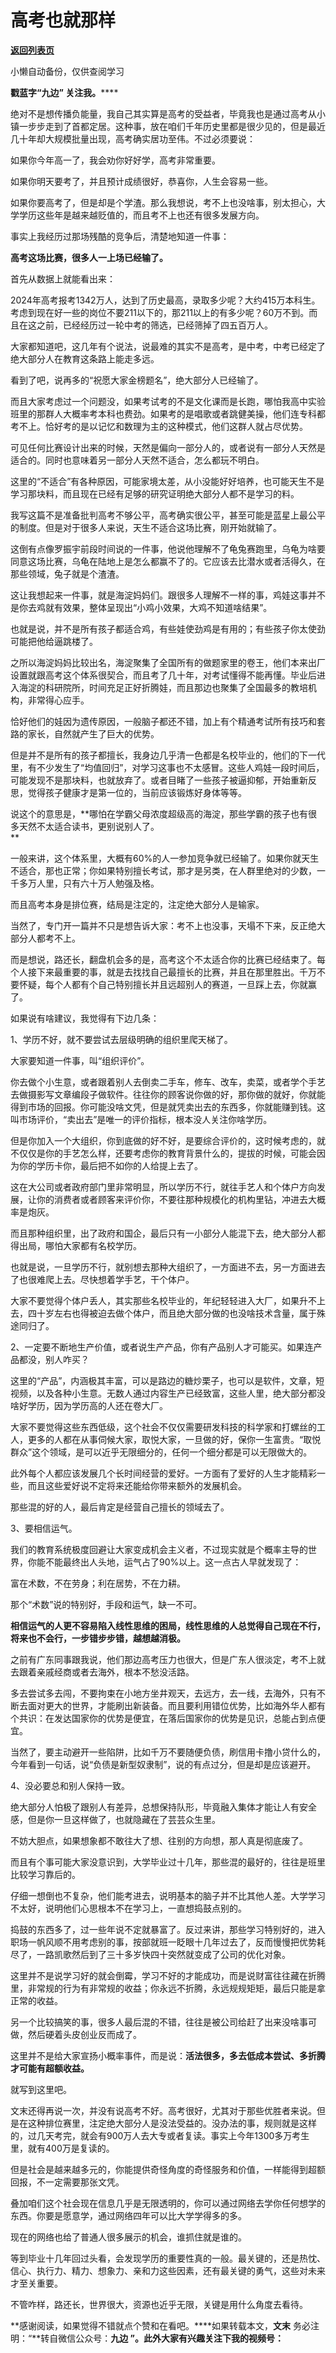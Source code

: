 # 高考也就那样

[**返回列表页**](/gzh/九边)

小懒自动备份，仅供查阅学习

******戳蓝字**“九边”** 关注我。******

绝对不是想传播负能量，我自己其实算是高考的受益者，毕竟我也是通过高考从小镇一步步走到了首都定居。这种事，放在咱们千年历史里都是很少见的，但是最近几十年却大规模批量出现，高考确实居功至伟。不过必须要说：

如果你今年高一了，我会劝你好好学，高考非常重要。

如果你明天要考了，并且预计成绩很好，恭喜你，人生会容易一些。

如果你要高考了，但是却是个学渣。那么我想说，考不上也没啥事，别太担心，大学学历这些年是越来越贬值的，而且考不上也还有很多发展方向。

事实上我经历过那场残酷的竞争后，清楚地知道一件事：

**高考这场比赛，很多人一上场已经输了。**

首先从数据上就能看出来：

2024年高考报考1342万人，达到了历史最高，录取多少呢？大约415万本科生。考虑到现在好一些的岗位不要211以下的，那211以上的有多少呢？60万不到。而且在这之前，已经经历过一轮中考的筛选，已经筛掉了四五百万人。

大家都知道吧，这几年有个说法，说最难的其实不是高考，是中考，中考已经定了绝大部分人在教育这条路上能走多远。

看到了吧，说再多的“祝愿大家金榜题名”，绝大部分人已经输了。  

而且大家考虑过一个问题没，如果考试考的不是文化课而是长跑，哪怕我高中实验班里的那群人大概率考本科也费劲。如果考的是唱歌或者跳健美操，他们连专科都考不上。恰好考的是以记忆和数理为主的这种模式，他们这群人就占尽优势。

可见任何比赛设计出来的时候，天然是偏向一部分人的，或者说有一部分人天然是适合的。同时也意味着另一部分人天然不适合，怎么都玩不明白。

这里的“不适合”有各种原因，可能家境太差，从小没能好好培养，也可能天生不是学习那块料，而且现在已经有足够的研究证明绝大部分人都不是学习的料。

我写这篇不是准备批判高考不够公平，高考确实很公平，甚至可能是蓝星上最公平的制度。但是对于很多人来说，天生不适合这场比赛，刚开始就输了。

这倒有点像罗振宇前段时间说的一件事，他说他理解不了龟兔赛跑里，乌龟为啥要同意这场比赛，乌龟在陆地上是怎么都赢不了的。它应该去比潜水或者活得久，在那些领域，兔子就是个渣渣。

这让我想起来一件事，就是海淀妈妈们。跟很多人理解不一样的事，鸡娃这事并不是你去鸡就有效果，整体呈现出“小鸡小效果，大鸡不知道啥结果”。

也就是说，并不是所有孩子都适合鸡，有些娃使劲鸡是有用的；有些孩子你太使劲可能把他给逼跳楼了。

之所以海淀妈妈比较出名，海淀聚集了全国所有的做题家里的卷王，他们本来出厂设置就跟高考这个体系很契合，而且考了几十年，对考试懂得不能再懂。毕业后进入海淀的科研院所，时间充足正好折腾娃，而且那边也聚集了全国最多的教培机构，非常得心应手。

恰好他们的娃因为遗传原因，一般脑子都还不错，加上有个精通考试所有技巧和套路的家长，自然就产生了巨大的优势。  

但是并不是所有的孩子都擅长，我身边几乎清一色都是名校毕业的，他们的下一代里，有不少发生了“均值回归”，对学习这事也不太感冒。这些人鸡娃一段时间后，可能发现不是那块料，也就放弃了。或者目睹了一些孩子被逼抑郁，开始重新反思，觉得孩子健康才是第一位的，当前应该锻炼好身体等等。  

说这个的意思是，**哪怕在学霸父母浓度超级高的海淀，那些学霸的孩子也有很多天然不太适合读书，更别说别人了。  
**

一般来讲，这个体系里，大概有60%的人一参加竞争就已经输了。如果你就天生不适合，那也正常；你如果特别擅长考试，那才是另类，在人群里绝对的少数，一千多万人里，只有六十万人勉强及格。

而且高考本身是排位赛，结局是注定的，注定绝大部分人是输家。  

当然了，专门开一篇并不只是想告诉大家：考不上也没事，天塌不下来，反正绝大部分人都考不上。  

而是想说，路还长，翻盘机会多的是，高考这个不太适合你的比赛已经结束了。每个人接下来最重要的事，就是去找找自己最擅长的比赛，并且在那里胜出。千万不要怀疑，每个人都有个自己特别擅长并且远超别人的赛道，一旦踩上去，你就赢了。

如果说有啥建议，我觉得有下边几条：

1、学历不好，就不要尝试去层级明确的组织里爬天梯了。

大家要知道一件事，叫“组织评价”。

你去做个小生意，或者跟着别人去倒卖二手车，修车、改车，卖菜，或者学个手艺去做摄影写文章编段子做软件。往往你的顾客说你做的好，那你做的就好，你就能得到市场的回报。你可能没啥文凭，但是就凭卖出去的东西多，你就能赚到钱。这叫市场评价，“卖出去”是唯一的评价指标，根本没人关注你啥学历。  

但是你加入一个大组织，你到底做的好不好，是要综合评价的，这时候考虑的，就不仅仅是你的手艺怎么样，还要考虑你的教育背景什么的，提拔的时候，可能会因为你的学历卡你，最后把不如你的人给提上去了。

这在大公司或者政府部门里非常明显，所以学历不行，就往手艺人和个体户方向发展，让你的消费者或者顾客来评价你，不要往那种规模化的机构里钻，冲进去大概率是炮灰。

而且那种组织里，出了政府和国企，最后只有一小部分人能混下去，绝大部分人都得出局，哪怕大家都有名校学历。

也就是说，一旦学历不行，就别想去那种大组织了，一方面进不去，另一方面进去了也很难爬上去。尽快想着学手艺，干个体户。  

大家不要觉得个体户丢人，其实那些名校毕业的，年纪轻轻进入大厂，如果升不上去，四十岁左右也得被迫去做个体户，而且绝大部分做的也没啥技术含量，属于殊途同归了。  

2、一定要不断地生产价值，或者说生产产品，你有产品别人才可能买。如果连产品都没，别人咋买？  

这里的“产品”，内涵极其丰富，可以是路边的糖炒栗子，也可以是软件，文章，短视频，以及各种小生意。无数人通过内容生产已经致富，这些人里，绝大部分都没啥好学历，因为学历高的人还在卷大厂。

大家不要觉得这些东西低级，这个社会不仅仅需要研发科技的科学家和打螺丝的工人，更多的人都在从事伺候大家，取悦大家，一旦做的好，保你一生富贵。“取悦群众”这个领域，是可以近乎无限细分的，任何一个细分都是可以无限做大的。

此外每个人都应该发展几个长时间经营的爱好。一方面有了爱好的人生才能精彩一些，而且这些爱好说不定将来还能给你带来额外的发展机会。

那些混的好的人，最后肯定是经营自己擅长的领域去了。  

3、要相信运气。

我们的教育系统极度回避让大家变成机会主义者，不过现实就是个概率主导的世界，你能不能最终出人头地，运气占了90%以上。这一点古人早就发现了：  

富在术数，不在劳身；利在居势，不在力耕。

那个“术数”说的特别好，手段和运气，缺一不可。

**相信运气的人更不容易陷入线性思维的困局，线性思维的人总觉得自己现在不行，将来也不会行，一步错步步错，越想越消极。**

之前有广东同事跟我说，他们那边高考压力也很大，但是广东人很淡定，考不上就去跟着亲戚经商或者去海外，根本不愁没活路。

多去尝试多去闯，不要拘束在小地方坐井观天，去远方，去一线，去海外，只有不断去面对更大的世界，才能刷出新装备。而且要利用错位优势，比如海外华人都有个共识：在发达国家你的优势是便宜，在落后国家你的优势是见识，总能占到点便宜。

当然了，要主动避开一些陷阱，比如千万不要随便负债，刷信用卡撸小贷什么的，今年看到一句话，说“负债是新型奴隶制”，说的有点过分，但是却是应该避开。

4、没必要总和别人保持一致。

绝大部分人怕极了跟别人有差异，总想保持队形，毕竟融入集体才能让人有安全感，但是你一旦这样做了，也就隐藏在了芸芸众生里。  

不妨大胆点，如果想象都不敢往大了想、往别的方向想，那人真是彻底废了。

而且有个事可能大家没意识到，大学毕业过十几年，那些混的最好的，往往是班里比较学习靠后的。

仔细一想倒也不复杂，他们能考进去，说明基本的脑子并不比其他人差。大学学习不太好，说明他们心思根本不在学习上，一直想捣鼓点别的。

捣鼓的东西多了，过一些年说不定就暴富了。反过来讲，那些学习特别好的，进入职场一帆风顺不用考虑别的事，按部就班一眨眼十几年过去了，反而慢慢把优势耗尽了，一路凯歌然后到了三十多岁快四十突然就变成了公司的优化对象。  

这里并不是说学习好的就会倒霉，学习不好的才能成功，而是说财富往往藏在折腾里，非常规的行为有非常规的收益；你永远不折腾，永远规规矩矩，最后只能是拿正常的收益。

另一个比较搞笑的事，很多人最后混的不错，往往是被公司给赶了出来没啥事可做，然后硬着头皮创业反而成了。  

这里并不是给大家宣扬小概率事件，而是说：**活法很多，多去低成本尝试、多折腾才可能有超额收益。**

就写到这里吧。  

文末还得再说一次，并没有说高考不好。高考很好，尤其对于那些优胜者来说。但是在这种排位赛里，注定绝大部分人是没法受益的。没办法的事，规则就是这样的，过几天考完，就会有900万人去大专或者复读。事实上今年1300多万考生里，就有400万是复读的。

但是社会是越来越多元的，你能提供奇怪角度的奇怪服务和价值，一样能得到超额回报，不一定需要那张文凭。

叠加咱们这个社会现在信息几乎是无限透明的，你可以通过网络去学你任何想学的东西。你要是愿意学，通过网络四年可以比大学学得多的多。

现在的网络也给了普通人很多展示的机会，谁抓住就是谁的。

等到毕业十几年回过头看，会发现学历的重要性真的一般。最关键的，还是热忱、信心、执行力、精力、想象力、亲和力这些因素，还有最关键的勇气，这些对未来才至关重要。  

不管咋样，路还长，世界很大，资源也近乎无限，关键是用什么角度去看待。

**感谢阅读，如果觉得不错就点个赞和在看吧。****如果转载本文，**文末** 务必注明：“**转自微信公众号：****九边**
”。此外大家有兴趣关注下我的视频号：**

